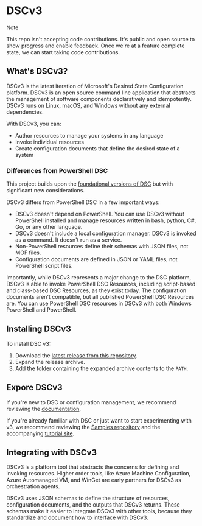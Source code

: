 # DSCv3

> [!NOTE]
> This repo isn't accepting code contributions. It's public and open source to show progress and
> enable feedback. Once we're at a feature complete state, we can start taking code contributions.

## What's DSCv3?

DSCv3 is the latest iteration of Microsoft's Desired State Configuration platform. DSCv3 is an open
source command line application that abstracts the management of software components declaratively
and idempotently. DSCv3 runs on Linux, macOS, and Windows without any external dependencies.

With DSCv3, you can:

- Author resources to manage your systems in any language
- Invoke individual resources
- Create configuration documents that define the desired state of a system

### Differences from PowerShell DSC

This project builds upon the [foundational versions of DSC](https://github.com/powershell/psdesiredstateconfiguration) but with significant new considerations.

DSCv3 differs from PowerShell DSC in a few important ways:

- DSCv3 doesn't depend on PowerShell. You can use DSCv3 without PowerShell installed and manage
  resources written in bash, python, C#, Go, or any other language.
- DSCv3 doesn't include a local configuration manager. DSCv3 is invoked as a command. It doesn't
  run as a service.
- Non-PowerShell resources define their schemas with JSON files, not MOF files.
- Configuration documents are defined in JSON or YAML files, not PowerShell script files.

Importantly, while DSCv3 represents a major change to the DSC platform, DSCv3 is able to invoke
PowerShell DSC Resources, including script-based and class-based DSC Resources, as they exist today. The
configuration documents aren't compatible, but all published PowerShell DSC Resources are. You can
use PowerShell DSC resources in DSCv3 with both Windows PowerShell and PowerShell.

## Installing DSCv3

To install DSC v3:

1. Download the [latest release from this repository][01].
1. Expand the release archive.
1. Add the folder containing the expanded archive contents to the `PATH`.

## Expore DSCv3

If you're new to DSC or configuration management, we recommend reviewing the [documentation][02].

If you're already familiar with DSC or just want to start experimenting with v3, we recommend
reviewing the [Samples repository][03] and the accompanying [tutorial site][04].

## Integrating with DSCv3

DSCv3 is a platform tool that abstracts the concerns for defining and invoking resources. Higher
order tools, like Azure Machine Configuration, Azure Automanaged VM, and WinGet are early partners
for DSCv3 as orchestration agents.

DSCv3 uses JSON schemas to define the structure of resources, configuration documents, and the
outputs that DSCv3 returns. These schemas make it easier to integrate DSCv3 with other tools,
because they standardize and document how to interface with DSCv3.

[01]: https://github.com/PowerShell/DSC/releases/latest
[02]: https://learn.microsoft.com/powershell/dsc/overview?view=dsc-3.0&preserve-view=true
[03]: https://github.com/PowerShell/DSC-Samples
[04]: https://powershell.github.io/DSC-Samples

